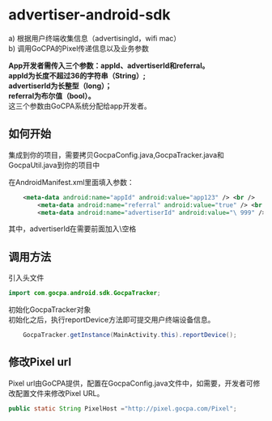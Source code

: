 advertiser-android-sdk
======================
a)	根据用户终端收集信息（advertisingId，wifi mac）<br />
b)	调用GoCPA的Pixel传递信息以及业务参数<br />

**App开发者需传入三个参数：appId、advertiserId和referral。**<br />
**appId为长度不超过36的字符串（String）;**<br />
**advertiserId为长整型（long）；**<br />
**referral为布尔值（bool）。**<br />
这三个参数由GoCPA系统分配给app开发者。<br />

如何开始
-----------------------------------  
集成到你的项目，需要拷贝GocpaConfig.java,GocpaTracker.java和GocpaUtil.java到你的项目中<br />

在AndroidManifest.xml里面填入参数：
```xml
    <meta-data android:name="appId" android:value="app123" /> <br />
 		<meta-data android:name="referral" android:value="true" /> <br />
 		<meta-data android:name="advertiserId" android:value="\ 999" /> <br />
``` 		
其中，advertiserId在需要前面加入\空格

调用方法
-----------------------------------  
引入头文件
```java
import com.gocpa.android.sdk.GocpaTracker;

```
初始化GocpaTracker对象<br />
初始化之后，执行reportDevice方法即可提交用户终端设备信息。
```java
    GocpaTracker.getInstance(MainActivity.this).reportDevice();

```

修改Pixel url
------------------------------------
Pixel url由GoCPA提供，配置在GocpaConfig.java文件中，如需要，开发者可修改配置文件来修改Pixel URL。

```java
public static String PixelHost ="http://pixel.gocpa.com/Pixel";

```
